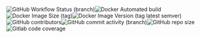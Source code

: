 <img alt="GitHub Workflow Status (branch)" src="https://img.shields.io/github/workflow/status/amsidhmicroservice/spring-boot-hello-world/Gradle_Docker_GKE_Build_And_Deployment/master"><img alt="Docker Automated build" src="https://img.shields.io/docker/automated/amsidhmicroservice/spring-boot-hello-world"><img alt="Docker Image Size (tag)" src="https://img.shields.io/docker/image-size/amsidhmicroservice/spring-boot-hello-world/latest"><img alt="Docker Image Version (tag latest semver)" src="https://img.shields.io/docker/v/amsidhmicroservice/spring-boot-hello-world/latest"><img alt="GitHub contributors" src="https://img.shields.io/github/contributors/amsidhmicroservice/spring-boot-hello-world"><img alt="GitHub commit activity (branch)" src="https://img.shields.io/github/commit-activity/m/amsidhmicroservice/spring-boot-hello-world/master"><img alt="GitHub repo size" src="https://img.shields.io/github/repo-size/amsidhmicroservice/spring-boot-hello-world"><img alt="Gitlab code coverage" src="https://img.shields.io/gitlab/coverage/amsidhmicroservice/spring-boot-hello-world/master">
